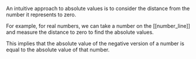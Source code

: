 An intuitive approach to absolute values is to consider the distance from the number it represents to zero.

For example, for real numbers, we can take a number on the [[number_line]] and measure the distance to zero to find the absolute values.

This implies that the absolute value of the negative version of a number is equal to the absolute value of that number.